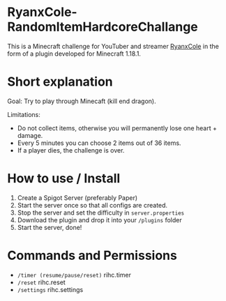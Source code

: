 # RyanxCole-RandomItemHardcoreChallange

This is a Minecraft challenge for YouTuber and streamer [RyanxCole](https://www.twitch.tv/ryanxcole) in the form of a plugin developed for Minecraft 1.18.1.

# Short explanation

Goal: Try to play through Minecaft (kill end dragon).

Limitations:
- Do not collect items, otherwise you will permanently lose one heart + damage.
- Every 5 minutes you can choose 2 items out of 36 items.
- If a player dies, the challenge is over.

# How to use / Install

1. Create a Spigot Server (preferably Paper)
2. Start the server once so that all configs are created.
3. Stop the server and set the difficulty in `server.properties`
4. Download the plugin and drop it into your `/plugins` folder
5. Start the server, done!

# Commands and Permissions

- `/timer (resume/pause/reset)` rihc.timer
- `/reset` rihc.reset
- `/settings` rihc.settings
